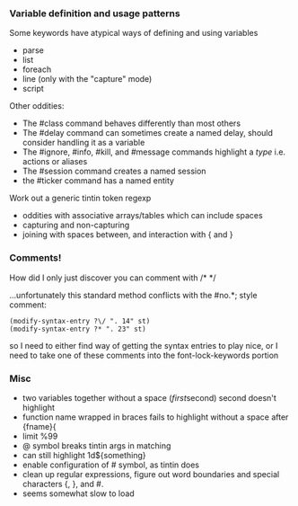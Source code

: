 ### Variable definition and usage patterns

Some keywords have atypical ways of defining and using variables
 - parse
 - list
 - foreach
 - line (only with the "capture" mode)
 - script

Other oddities:
 - The #class command behaves differently than most others
 - The #delay command can sometimes create a named delay, should consider handling it as a variable
 - The #ignore, #info, #kill, and #message commands highlight a _type_ i.e. actions or aliases
 - The #session command creates a named session
 - the #ticker command has a named entity

Work out a generic tintin token regexp
 - oddities with associative arrays/tables which can include spaces
 - capturing and non-capturing
 - joining with spaces between, and interaction with { and }

### Comments!

How did I only just discover you can comment with /* */

...unfortunately this standard method conflicts with the #no.*; style comment:

```
(modify-syntax-entry ?\/ ". 14" st)
(modify-syntax-entry ?* ". 23" st)
```

so I need to either find way of getting the syntax entries to play nice, or I need to take one of these comments into the font-lock-keywords portion

### Misc
 * two variables together without a space (${first}$second) second doesn't highlight
 * function name wrapped in braces fails to highlight without a space after {fname}{
 * limit %99
 * @ symbol breaks tintin args in matching
 * can still highlight 1d${something}
 * enable configuration of # symbol, as tintin does
 * clean up regular expressions, figure out word boundaries and special characters {, }, and #.
 * seems somewhat slow to load